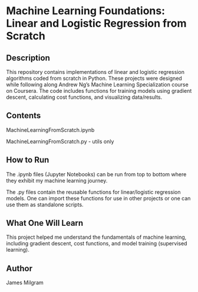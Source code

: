 # Machine Learning Foundations: Linear and Logistic Regression from Scratch

## Description
This repository contains implementations of linear and logistic regression algorithms coded from scratch in Python. These projects were designed while following along Andrew Ng’s Machine Learning Specialization course on Coursera. The code includes functions for training models using gradient descent, calculating cost functions, and visualizing data/results.

## Contents
MachineLearningFromScratch.ipynb

MachineLearningFromScratch.py - utils only

## How to Run
The .ipynb files (Jupyter Notebooks) can be run from top to bottom where they exhibit my machine learning journey. 

The .py files contain the reusable functions for linear/logistic regression models. One can import these functions for use in other projects or one can use them as standalone scripts.

## What One Will Learn
This project helped me understand the fundamentals of machine learning, including gradient descent, cost functions, and model training (supervised learning). 

## Author
James Milgram
